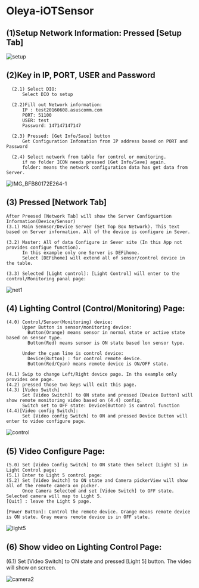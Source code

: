 # Oleya-iOTSensor
## (1)Setup Network Information: Pressed [Setup Tab]
  ![setup](https://user-images.githubusercontent.com/2010446/137635225-d1207cc4-4fe5-41e5-a31d-e45371f94b42.png)

## (2)Key in IP, PORT, USER and Password
      (2.1) Select DIO:
          Select DIO to setup

      (2.2)Fill out Network information:
          IP : test20160608.asuscomm.com
          PORT: 51100
          USER: test
          Password: 147147147147

      (2.3) Pressed: [Get Info/Sace] button
          Get Configuration Infomation from IP address based on PORT and Password

      (2.4) Select network from table for control or monitoring.
          if no folder ICON needs pressed [Get Info/Save] again.
          folder: means the network configuration data has get data from Server.
      
   ![IMG_BFB80172E264-1](https://user-images.githubusercontent.com/2010446/137629604-27912f47-e28a-4534-a02c-41e5598d7418.jpeg)
 
 ## (3) Pressed [Network Tab]
    After Preesed [Network Tab] will show the Server Configuartion Information(Device/Sensor)
    (3.1) Main Sennsor/Device Server (Set Top Box Network). This text based on Server information. All of the device is configure in Sever.
     
    (3.2) Master: All of data Configure in Sever site (In this App not provides configue function).
          In this example only one Server is DEFihome.
          Select [DEFihome] will extend all of sensor/control device in the table.
    
    (3.3) Selected [Light control]: [Light Control] will enter to the control/Monitoring panal page:
    
  ![net1](https://user-images.githubusercontent.com/2010446/137631518-9d5b0d03-51d3-4e5f-9357-71fa5006d459.png)
  
## (4) Lighting Control (Control/Monitoring) Page:
    (4.0) Control/Sensor(Monitoring) device:
          Upper Button is sensor/monitoring device:
            Button(Orange) means sensor in normal state or active state based on sensor type.
            Button(Red) means sensor is ON state based lon sensor type.
          
          Under the cyan line is control device:
            Device(Button) : for control remote device.
            Button(Red/Cyan) means remote device is ON/OFF state. 
   
    (4.1) Swip to change Left/Right device page. In ths example only provides one page.
    (4.2) pressed those two keys will exit this page.
    (4.3) [Video Switch]
          Set [Video Switch]] to ON state and pressed [Device Button] will show remote monitoring video based on (4.4) config.
          Switch set to OFF state: Device(Button) is control function
    (4.4)[Video config Switch]:
          Set [Video config Switch] to ON and pressed Device Button will enter to video configure page.
          
  ![control](https://user-images.githubusercontent.com/2010446/137633743-1367d135-95a9-487e-8009-7798a4e45c59.png)
  
## (5) Video Configure Page:
    (5.0) Set [Video Config Switch] to ON state then Select [Light 5] in Light Control page:
    (5.1) Enter to Light 5 control page:
    (5.2) Set [Video Switch] to ON state and Camera pickerView will show all of the remote camera on picker.
          Once Camera Selected and set [Video Switch] to OFF state. Selected camera will map to Light 5.
    [Quit] : leave the Light 5 page.
    
    [Power Button]: Control the remote device. Orange means remote device is ON state. Gray means remote device is in OFF state. 
          
   ![light5](https://user-images.githubusercontent.com/2010446/137688202-b4e26503-bf88-4a6b-ad82-22f313d6ad79.png)
  
## (6) Show video on Lighting Control Page:
  (6.1) Set [Video Switch] to ON state and pressed [Light 5] button. The video will show on screen.
  
  ![camera2](https://user-images.githubusercontent.com/2010446/137689815-f2199253-c622-45cb-a883-36f75443e99d.png)

  

   
